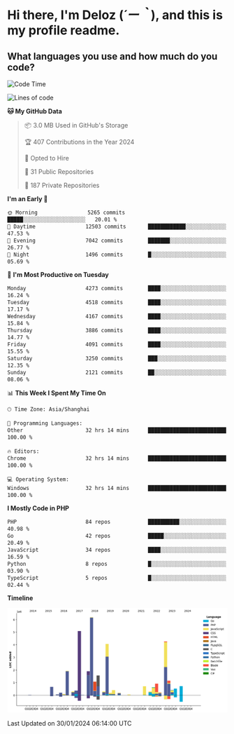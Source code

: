 # **Hi there, I'm Deloz (*´ー｀*), and this is my profile readme.**

## **What languages you use and how much do you code?**

<!--START_SECTION:waka-->
![Code Time](http://img.shields.io/badge/Code%20Time-3%2C259%20hrs%2043%20mins-blue)

![Lines of code](https://img.shields.io/badge/From%20Hello%20World%20I%27ve%20Written-34.2%20million%20lines%20of%20code-blue)

**🐱 My GitHub Data** 

> 📦 3.0 MB Used in GitHub's Storage 
 > 
> 🏆 407 Contributions in the Year 2024
 > 
> 💼 Opted to Hire
 > 
> 📜 31 Public Repositories 
 > 
> 🔑 187 Private Repositories 
 > 
**I'm an Early 🐤** 

```text
🌞 Morning                5265 commits        █████░░░░░░░░░░░░░░░░░░░░   20.01 % 
🌆 Daytime                12503 commits       ████████████░░░░░░░░░░░░░   47.53 % 
🌃 Evening                7042 commits        ███████░░░░░░░░░░░░░░░░░░   26.77 % 
🌙 Night                  1496 commits        █░░░░░░░░░░░░░░░░░░░░░░░░   05.69 % 
```
📅 **I'm Most Productive on Tuesday** 

```text
Monday                   4273 commits        ████░░░░░░░░░░░░░░░░░░░░░   16.24 % 
Tuesday                  4518 commits        ████░░░░░░░░░░░░░░░░░░░░░   17.17 % 
Wednesday                4167 commits        ████░░░░░░░░░░░░░░░░░░░░░   15.84 % 
Thursday                 3886 commits        ████░░░░░░░░░░░░░░░░░░░░░   14.77 % 
Friday                   4091 commits        ████░░░░░░░░░░░░░░░░░░░░░   15.55 % 
Saturday                 3250 commits        ███░░░░░░░░░░░░░░░░░░░░░░   12.35 % 
Sunday                   2121 commits        ██░░░░░░░░░░░░░░░░░░░░░░░   08.06 % 
```


📊 **This Week I Spent My Time On** 

```text
🕑︎ Time Zone: Asia/Shanghai

💬 Programming Languages: 
Other                    32 hrs 14 mins      █████████████████████████   100.00 % 

🔥 Editors: 
Chrome                   32 hrs 14 mins      █████████████████████████   100.00 % 

💻 Operating System: 
Windows                  32 hrs 14 mins      █████████████████████████   100.00 % 
```

**I Mostly Code in PHP** 

```text
PHP                      84 repos            ██████████░░░░░░░░░░░░░░░   40.98 % 
Go                       42 repos            █████░░░░░░░░░░░░░░░░░░░░   20.49 % 
JavaScript               34 repos            ████░░░░░░░░░░░░░░░░░░░░░   16.59 % 
Python                   8 repos             █░░░░░░░░░░░░░░░░░░░░░░░░   03.90 % 
TypeScript               5 repos             █░░░░░░░░░░░░░░░░░░░░░░░░   02.44 % 
```



**Timeline**

![Lines of Code chart](https://raw.githubusercontent.com/deloz/deloz/main/assets/bar_graph.png)


 Last Updated on 30/01/2024 06:14:00 UTC
<!--END_SECTION:waka-->
